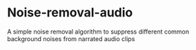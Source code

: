 # Noise-removal-audio
A simple noise removal algorithm to suppress different common background noises from narrated audio clips
